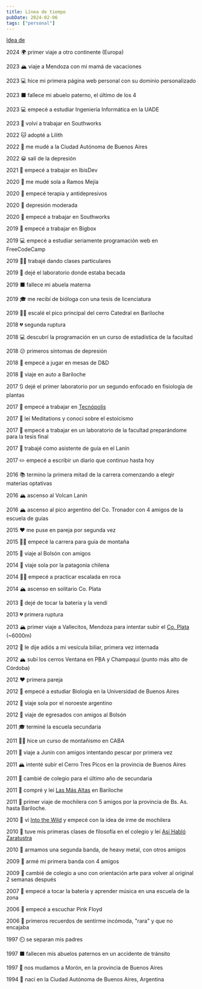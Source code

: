 ```yaml
---
title: Línea de tiempo
pubDate: 2024-02-06
tags: ["personal"]
---
```


[Idea de](https://taylor.town/timeline)

2024 🌍 primer viaje a otro continente (Europa)

2023 🏔️ viaje a Mendoza con mi mamá de vacaciones

2023 💻 hice mi primera página web personal con su dominio personalizado

2023 ⬛ fallece mi abuelo paterno, el último de los 4

2023 💻 empecé a estudiar Ingeniería Informática en la UADE

2023 💼 volví a trabajar en Southworks

2022 🐱 adopté a Lilith

2022 🚚 me mudé a la Ciudad Autónoma de Buenos Aires

2022 😀 salí de la depresión

2021 💼 empecé a trabajar en IbisDev

2020 🚚 me mudé sola a Ramos Mejía

2020 💬 empecé terapia y antidepresivos

2020 🙁 depresión moderada

2020 💼 empecé a trabajar en Southworks

2019 💼 empecé a trabajar en Bigbox

2019 💻 empecé a estudiar seriamente programación web en FreeCodeCamp

2019 👩‍🏫 trabajé dando clases particulares

2019 👋 dejé el laboratorio donde estaba becada

2019 ⬛ fallece mi abuela materna

2019 🎓 me recibí de bióloga con una tesis de licenciatura

2019 🧗‍♀️ escalé el pico principal del cerro Catedral en Bariloche

2018 💔 segunda ruptura

2018 💻 descubrí la programación en un curso de estadística de la facultad

2018 😕 primeros síntomas de depresión

2018 🐉 empecé a jugar en mesas de D&D

2018 🚗 viaje en auto a Bariloche

2017 🔃 dejé el primer laboratorio por un segundo enfocado en fisiología de plantas

2017 🥼 empecé a trabajar en [Tecnópolis](https://es.wikipedia.org/wiki/Tecn%C3%B3polis)

2017 📖 leí Meditations y conocí sobre el estoicismo

2017 🥼 empecé a trabajar en un laboratorio de la facultad preparándome para la tesis final

2017 🥾 trabajé como asistente de guía en el Lanín

2017 ✏️ empecé a escribir un diario que continuo hasta hoy

2016 📚 termino la primera mitad de la carrera comenzando a elegir materias optativas

2016 🏔️ ascenso al Volcan Lanín

2016 🏔️ ascenso al pico argentino del Co. Tronador con 4 amigos de la escuela de guías

2015 ❤️ me puse en pareja por segunda vez

2015 🧗‍♀️ empecé la carrera para guía de montaña

2015 🌳 viaje al Bolsón con amigos

2014 🎒 viaje sola por la patagonia chilena

2014 🧗‍♀️ empecé a practicar escalada en roca

2014 🏔️ ascenso en solitario Co. Plata

2013 🎵 dejé de tocar la batería y la vendí

2013 💔 primera ruptura

2013 🏔️ primer viaje a Vallecitos, Mendoza para intentar subir el [Co. Plata](https://es.wikipedia.org/wiki/Cerro_El_Plata) (~6000m)

2012 🏥 le dije adiós a mi vesícula biliar, primera vez internada

2012 🏔️ subí los cerros Ventana en PBA y Champaquí (punto más alto de Córdoba)

2012 ❤️ primera pareja

2012 🧬 empecé a estudiar Biología en la Universidad de Buenos Aires

2012 🎒 viaje sola por el noroeste argentino

2012 🎒 viaje de egresados con amigos al Bolsón

2011 🎓 terminé la escuela secundaria

2011 🧗‍♂️ hice un curso de montañismo en CABA

2011 🎣 viaje a Junín con amigos intentando pescar por primera vez

2011 🏔️ intenté subir el Cerro Tres Picos en la provincia de Buenos Aires

2011 🏫 cambié de colegio para el último año de secundaria

2011 📖 compré y leí [Las Más Altas](https://www.libreriadesnivel.com/libros/las-mas-altas/9789872551216/) en Bariloche

2011 🎒 primer viaje de mochilera con 5 amigos por la provincia de Bs. As. hasta Bariloche.

2010 🥾 vi [Into the Wild](https://m.imdb.com/title/tt0758758/?language=es-es) y empecé con la idea de irme de mochilera

2010 📖 tuve mis primeras clases de filosofía en el colegio y leí [Así Habló Zaratustra](https://www.goodreads.com/book/show/51893.Thus_Spoke_Zarathustra)

2010 🎵 armamos una segunda banda, de heavy metal, con otros amigos

2009 🎵 armé mi primera banda con 4 amigos

2009 🏫 cambié de colegio a uno con orientación arte para volver al original 2 semanas después

2007 🥁 empecé a tocar la batería y aprender música en una escuela de la zona

2006 🧱 empecé a escuchar Pink Floyd

2006 🤔 primeros recuerdos de sentirme incómoda, "rara" y que no encajaba

1997 ⏲️ se separan mis padres

1997 ⬛ fallecen mis abuelos paternos en un accidente de tránsito

1997 🚚 nos mudamos a Morón, en la provincia de Buenos Aires

1994 👶 nací en la Ciudad Autónoma de Buenos Aires, Argentina